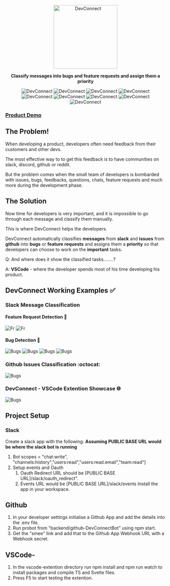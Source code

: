 <p align=center>
<img src="https://github.com/SudeepRed/DevConnect/blob/main/images_showcase/DevConnect-logo.png" alt="DevConnect" width="200px">
<p align=center>
<b>Classify messages into bugs and feature requests and assign them a priority</b>
</p>

<p align=center>
<img src="https://img.shields.io/badge/node.js-6DA55F?style=for-the-badge&logo=node.js&logoColor=white" alt="DevConnect" >
<img src="https://img.shields.io/badge/typescript-%23007ACC.svg?style=for-the-badge&logo=typescript&logoColor=white" alt="DevConnect" >
<img src="https://img.shields.io/badge/Slack-4A154B?style=for-the-badge&logo=slack&logoColor=white" alt="DevConnect" >
<img src="https://img.shields.io/badge/github-%23121011.svg?style=for-the-badge&logo=github&logoColor=white" alt="DevConnect" >
<img src="https://img.shields.io/badge/express.js-%23404d59.svg?style=for-the-badge&logo=express&logoColor=%2361DAFB" alt="DevConnect" >
<img src="https://img.shields.io/badge/svelte-%23f1413d.svg?style=for-the-badge&logo=svelte&logoColor=white" alt="DevConnect" >
<img src="https://img.shields.io/badge/Visual%20Studio%20Code-0078d7.svg?style=for-the-badge&logo=visual-studio-code&logoColor=white" alt="DevConnect" >
<img src="https://img.shields.io/badge/javascript-%23323330.svg?style=for-the-badge&logo=javascript&logoColor=%23F7DF1E" alt="DevConnect" >
<img src="https://img.shields.io/badge/postgres-%23316192.svg?style=for-the-badge&logo=postgresql&logoColor=white" alt="DevConnect" >
</p>

### [Product Demo](https://youtu.be/UeXneXKmHkA)
## The Problem!
When developing a product, developers often need feedback from their customers and other devs.

The most effective way to to get this feedback is to have communities on slack, discord, github or reddit.

But the problem comes when the small team of developers is bombarded with issues, bugs, feedbacks, questions, chats, feature requests and much more during the development phase.

## The Solution

Now time for developers is very important, and it is impossible to go through each message and classify them manually.

This is where DevConnect helps the developers.

DevConnect automatically classifies **messages** from **slack** and **issues** from **github** into **bugs** or **feature** **requests** and assigns them a **priority** so that developers can choose to work on the **important** tasks.

Q: And where does it show the classified tasks……..? 


A: **VSCode** -  where the developer spends most of his time developing his product.

## DevConnect Working Examples :white_check_mark:
### Slack Message Classification 
#### Feature Request Detection :pencil:
![Fr](./images_showcase/1s.jpg) ![Fr](./images_showcase/4s.jpg) 
#### Bug Detection 	:bug:
![Bugs](./images_showcase/2s.jpg) ![Bugs](./images_showcase/3s.jpg) ![Bugs](./images_showcase/5s.jpg) ![Bugs](./images_showcase/6s.jpg) 
### Github Issues Classification :octocat:
![Bugs](./images_showcase/7s.jpg)
### DevConnect - VSCode Extention Showcase :globe_with_meridians:
![Bugs](./images_showcase/9s.jpg)

## Project Setup
### Slack
Create a slack app with the following:
**Assuming PUBLIC BASE URL would be where the slack bot is running**
1. Bot scopes = "chat:write", "channels:history","users:read","users:read.email","team:read"]
2. Setup events and Oauth
    1. Oauth Redirect URL should be [PUBLIC BASE URL]/slack/oauth_redirect".
    2. Events URL would be [PUBLIC BASE URL]/slack/events
Install the app in your workspace.

## Github
1. In your developer settings initialise a Github App and add the details into the .env file.
2. Run probot from "backend/github-DevConnectBot" using npm start. 
3. Get the "smee" link and add that to the Github App Webhook URL with a Webhook secret.

## VSCode-
1. In the vscode-extention directory run npm install and npm run watch to install packages and compile TS and Svelte files.
2. Press F5 to start testing the extention.

